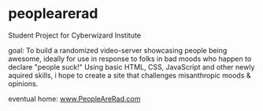 # peoplearerad
Student Project for Cyberwizard Institute

goal: To build a randomized video-server showcasing people being awesome, ideally for use in response to folks in bad moods who happen to declare "people suck!" Using basic HTML, CSS, JavaScript and other newly aquired skills, i hope to create a site that challenges misanthropic moods & opinions. 

eventual home: www.PeopleAreRad.com




